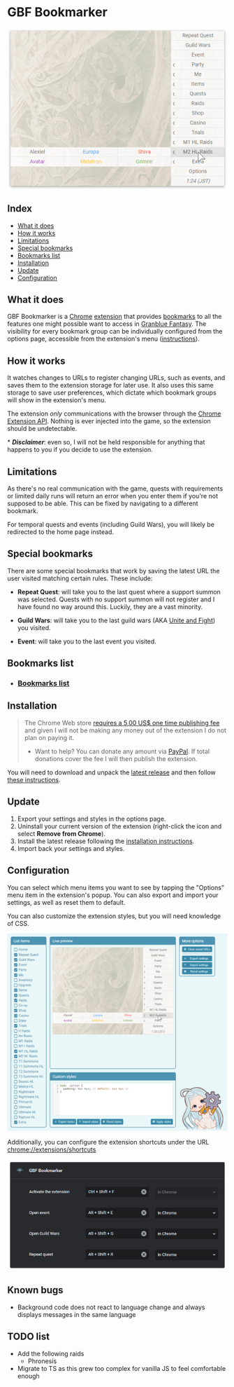 # GBF Bookmarker

![Preview](readme_assets/popup.png)

## Index

- [What it does](#what-it-does)
- [How it works](#how-it-works)
- [Limitations](#limitations)
- [Special bookmarks](#special-bookmarks)
- [Bookmarks list](#bookmarks-list)
- [Installation](#installation)
- [Update](#update)
- [Configuration](#configuration)

## What it does

GBF Bookmarker is a [Chrome](https://www.google.com/chrome/) [extension](https://developer.chrome.com/extensions) that provides [bookmarks](<https://en.wikipedia.org/wiki/Bookmark_(digital)>) to all the features one might possible want to access in [Granblue Fantasy](http://game.granbluefantasy.jp). The visibility for every bookmark group can be individually configured from the options page, accessible from the extension's menu ([instructions](#configuration)).

## How it works

It watches changes to URLs to register changing URLs, such as events, and saves them to the extension storage for later use. It also uses this same storage to save user preferences, which dictate which bookmark groups will show in the extension's menu.

The extension _only_ communications with the browser through the [Chrome Extension API](https://developer.chrome.com/extensions/api_index). Nothing is ever injected into the game, so the extension should be undetectable.

\* _**Disclaimer**_: even so, I will not be held responsible for anything that happens to you if you decide to use the extension.

## Limitations

As there's no real communication with the game, quests with requirements or limited daily runs will return an error when you enter them if you're not supposed to be able. This can be fixed by navigating to a different bookmark.

For temporal quests and events (including Guild Wars), you will likely be redirected to the home page instead.

## Special bookmarks

There are some special bookmarks that work by saving the latest URL the user visited matching certain rules. These include:

- **Repeat Quest**: will take you to the last quest where a support summon was selected. Quests with no support summon will not register and I have found no way around this. Luckily, they are a vast minority.

- **Guild Wars**: will take you to the last guild wars (AKA [Unite and Fight](https://gbf.wiki/Unite_and_Fight)) you visited.

- **Event**: will take you to the last event you visited.

## Bookmarks list

- ### [Bookmarks list](readme_assets/sections/bookmarks-list.md)

## Installation

> The Chrome Web store [requires a 5,00 US\$ one time publishing fee](https://developer.chrome.com/webstore/publish#pay-the-developer-signup-fee) and given I will not be making any money out of the extension I do not plan on paying it.
>
> - Want to help? You can donate any amount via [PayPal](https://www.paypal.com/donate/?token=CNsMN-nbjwq0tXqLAcEnlZnTyo7N8xT16z0tgD6t6gbxzT8kxNneWv520Yis1Uh57FXbGm). If total donations cover the fee I will then publish the extension.

You will need to download and unpack the [latest release](https://github.com/jesuscc1993/gbf-bookmarker/releases/) and then follow [these instructions](readme_assets/sections/installation.md).

## Update

1. Export your settings and styles in the options page.
2. Uninstall your current version of the extension (right-click the icon and select **Remove from Chrome**).
3. Install the latest release following the [installation instructions](#installation).
4. Import back your settings and styles.

## Configuration

You can select which menu items you want to see by tapping the "Options" menu item in the extension's popup. You can also export and import your settings, as well as reset them to default.

You can also customize the extension styles, but you will need knowledge of CSS.

![Options](readme_assets/options.png)

Additionally, you can configure the extension shortcuts under the URL [chrome://extensions/shortcuts](chrome://extensions/shortcuts)

![Shortcuts](readme_assets/shortcuts.png)

## Known bugs

- Background code does not react to language change and always displays messages in the same language

## TODO list

- Add the following raids
  - Phronesis
- Migrate to TS as this grew too complex for vanilla JS to feel comfortable enough
